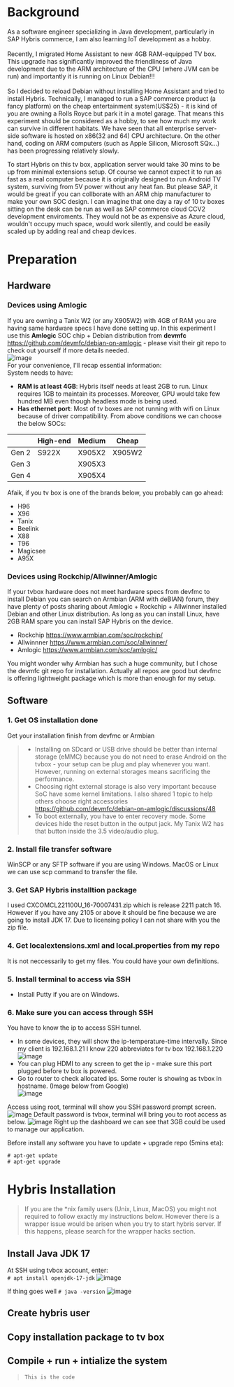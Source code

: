 # Background
As a software engineer specializing in Java development, particularly in SAP Hybris commerce, I am also learning IoT development as a hobby.<br/><br/>
Recently, I migrated Home Assistant to new 4GB RAM-equipped TV box. This upgrade has significantly improved the friendliness of Java development due to the ARM architecture of the CPU (where JVM can be run) and importantly it is running on Linux Debian!!!<br/><br/>
So I decided to reload Debian without installing Home Assistant and tried to install Hybris. Technically, I managed to run a SAP commerce product (a fancy platform) on the cheap entertainment system(US$25) - it is kind of you are owning a Rolls Royce but park it in a motel garage. That means this experiment should be considered as a hobby, to see how much my work can survive in different habitats. We have seen that all enterprise server-side software is hosted on x86(32 and 64) CPU architecture. On the other hand, coding on ARM computers (such as Apple Silicon, Microsoft SQx...) has been progressing relatively slowly.

To start Hybris on this tv box, application server would take 30 mins to be up from minimal extensions setup. Of course we cannot expect it to run as fast as a real computer because it is originally designed to run Android TV system, surviving from 5V power without any heat fan. But please SAP, it would be great if you can collborate with an ARM chip manufacturer to make your own SOC design. I can imagine that one day a ray of 10 tv boxes sitting on the desk can be run as well as SAP commerce cloud CCV2 development enviroments. They would not be as expensive as Azure cloud, wouldn't occupy much space, would work silently, and could be easily scaled up by adding real and cheap devices.

# Preparation
  ## Hardware
### Devices using Amlogic
If you are owning a Tanix W2 (or any X905W2) with 4GB of RAM you are having same hardware specs I have done setting up. In this experiment I use this **Amlogic** SOC chip + Debian distribution from **devmfc** https://github.com/devmfc/debian-on-amlogic - please visit their git repo to check out yourself if more details needed. <br/>
![image](https://github.com/ductm208/hybris-on-tvbox/assets/4532530/941b879a-24bd-4850-b798-be6b880a7010) <br/>
For your convenience, I'll recap essential information: <br/>
System needs to have: <br/>
  - **RAM is at least 4GB**: Hybris itself needs at least 2GB to run. Linux requires 1GB to maintain its processes. Moreover, GPU would take few hundred MB even though headless mode is being used.
  - **Has ethernet port**: Most of tv boxes are not running with wifi on Linux because of driver compatibility.
From above conditions we can choose the below SOCs:

||High-end|Medium|Cheap|
|-----|-----|-----|------|
|Gen 2|S922X|X905X2|X905W2|
|Gen 3||X905X3||
|Gen 4||X905X4||

Afaik, if you tv box is one of the brands below, you probably can go ahead:
- H96
- X96
- Tanix
- Beelink
- X88
- T96
- Magicsee
- A95X

### Devices using Rockchip/Allwinner/Amlogic
If your tvbox hardware does not meet hardware specs from devfmc to install Debian you can search on Armbian (ARM with deBIAN) forum, they have plenty of posts sharing about Amlogic + Rockchip + Allwinner installed Debian and other Linux distribution. As long as you can install Linux, have 2GB RAM spare you can install SAP Hybris on the device.<br/>
- Rockchip https://www.armbian.com/soc/rockchip/
- Allwinnner https://www.armbian.com/soc/allwinner/
- Amlogic https://www.armbian.com/soc/amlogic/

You might wonder why Armbian has such a huge community, but I chose the devmfc git repo for installation. Actually all repos are good but devfmc is offering lightweight package which is more than enough for my setup.
  
  ## Software
  ### 1. Get OS installation done
  Get your installation finish from devfmc or Armbian
  > - Installing on SDcard or USB drive should be better than internal storage (eMMC) because you do not need to erase Android on the tvbox - your setup can be plug and play whenever you want. However, running on external storages means sacrificing the performance.
  > - Choosing right external storage is also very important because SoC have some kernel limitations. I also shared 1 topic to help others choose right accessories https://github.com/devmfc/debian-on-amlogic/discussions/48
  > - To boot externally, you have to enter recovery mode. Some devices hide the reset button in the output jack. My Tanix W2 has that button inside the 3.5 video/audio plug.
  
  ### 2. Install file transfer software
  WinSCP or any SFTP software if you are using Windows. MacOS or Linux we can use scp command to transfer the file.
  
  ### 3. Get SAP Hybris installtion package
  I used CXCOMCL221100U_16-70007431.zip which is release 2211 patch 16. However if you have any 2105 or above it should be fine because we are going to install JDK 17. Due to licensing policy I can not share with you the zip file.

  ### 4. Get localextensions.xml and local.properties from my repo
  It is not neccessarily to get my files. You could have your own definitions.
  
  ### 5. Install terminal to access via SSH
  - Install Putty if you are on Windows.
  ### 6. Make sure you can access through SSH
  You have to know the ip to access SSH tunnel.
  - In some devices, they will show the ip-temperature-time intervally. Since my client is 192.168.1.21 I know 220 abbreviates for tv box 192.168.1.220<br/>
    ![image](https://github.com/ductm208/hybris-on-tvbox/assets/4532530/060b4b68-9828-49d9-9306-a6690dd74a64)
  - You can plug HDMI to any screen to get the ip - make sure this port plugged before tv box is powered.
  - Go to router to check allocated ips. Some router is showing as tvbox in hostname. (Image below from Google)<br/>
    ![image](https://github.com/ductm208/hybris-on-tvbox/assets/4532530/fd843e8c-ff23-46c7-99a2-703e4d763ca1)

    

  Access using root, terminal will show you SSH password prompt screen.
  ![image](https://github.com/ductm208/hybris-on-tvbox/assets/4532530/70195e88-0e83-4af7-9bd8-0e3575cdcafb)
  Default password is tvbox, terminal will bring you to root access as below.
  ![image](https://github.com/ductm208/hybris-on-tvbox/assets/4532530/c8978b67-eb0e-4625-bd23-85660e9ce2c2)
  Right up the dashboard we can see that 3GB could be used to manage our application.<br/>
  
  Before install any software you have to update + upgrade repo (5mins eta):
  ```
  # apt-get update
  # apt-get upgrade
  ```


    
# Hybris Installation
> If you are the *nix family users (Unix, Linux, MacOS) you might not required to follow exactly my instructions below. However there is a wrapper issue would be arisen when you try to start hybris server. If this happens, please search for the wrapper hacks section.

## Install Java JDK 17
At SSH using tvbox account, enter:<br/>
`# apt install openjdk-17-jdk`
![image](https://github.com/ductm208/hybris-on-tvbox/assets/4532530/d5a4bea8-3764-49ab-9af5-74cf069b19b4)

If thing goes well 
`# java -version`
![image](https://github.com/ductm208/hybris-on-tvbox/assets/4532530/3ac4ec4f-4501-486e-b265-9f74f77df614)


## Create hybris user
## Copy installation package to tv box
## Compile + run + intialize the system
> ```
>This is the code
> ```

